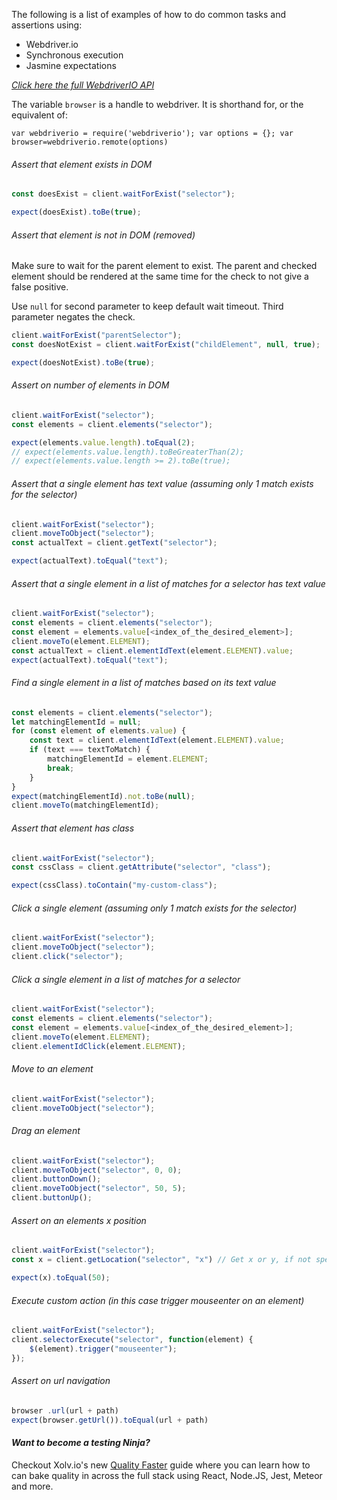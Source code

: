 The following is a list of examples of how to do common tasks and assertions using:
* Webdriver.io
* Synchronous execution
* Jasmine expectations

*[Click here the full WebdriverIO API](http://webdriver.io/api.html)*

The variable `browser` is a handle to webdriver. It is shorthand for, or the equivalent of:

`var webdriverio = require('webdriverio');
var options = {};
var browser=webdriverio.remote(options)`

###### Assert that element exists in DOM
```javascript
const doesExist = client.waitForExist("selector");

expect(doesExist).toBe(true);
```

###### Assert that element is not in DOM (removed)
Make sure to wait for the parent element to exist. The parent and checked element should be rendered at the same time for the check to not give a false positive.

Use `null` for second parameter to keep default wait timeout. Third parameter negates the check.

```javascript
client.waitForExist("parentSelector");
const doesNotExist = client.waitForExist("childElement", null, true);

expect(doesNotExist).toBe(true);
```

###### Assert on number of elements in DOM
```javascript
client.waitForExist("selector");
const elements = client.elements("selector");

expect(elements.value.length).toEqual(2);
// expect(elements.value.length).toBeGreaterThan(2);
// expect(elements.value.length >= 2).toBe(true);
```

###### Assert that a single element has text value (assuming only 1 match exists for the selector)
```javascript
client.waitForExist("selector");
client.moveToObject("selector");
const actualText = client.getText("selector");

expect(actualText).toEqual("text");
```

###### Assert that a single element in a list of matches for a selector has text value
```javascript
client.waitForExist("selector");
const elements = client.elements("selector");
const element = elements.value[<index_of_the_desired_element>];
client.moveTo(element.ELEMENT);
const actualText = client.elementIdText(element.ELEMENT).value;
expect(actualText).toEqual("text");
```

###### Find a single element in a list of matches based on its text value
```javascript
const elements = client.elements("selector");
let matchingElementId = null;
for (const element of elements.value) {
    const text = client.elementIdText(element.ELEMENT).value;
    if (text === textToMatch) {
        matchingElementId = element.ELEMENT;
        break;
    }
}
expect(matchingElementId).not.toBe(null);
client.moveTo(matchingElementId);
```

###### Assert that element has class
```javascript
client.waitForExist("selector");
const cssClass = client.getAttribute("selector", "class");

expect(cssClass).toContain("my-custom-class");
```

###### Click a single element (assuming only 1 match exists for the selector)
```javascript
client.waitForExist("selector");
client.moveToObject("selector");
client.click("selector");
```

###### Click a single element in a list of matches for a selector
```javascript
client.waitForExist("selector");
const elements = client.elements("selector");
const element = elements.value[<index_of_the_desired_element>];
client.moveTo(element.ELEMENT);
client.elementIdClick(element.ELEMENT);
```

###### Move to an element
```javascript
client.waitForExist("selector");
client.moveToObject("selector");
```

###### Drag an element
```javascript
client.waitForExist("selector");
client.moveToObject("selector", 0, 0);
client.buttonDown();
client.moveToObject("selector", 50, 5);
client.buttonUp();
```

###### Assert on an elements x position
```javascript
client.waitForExist("selector");
const x = client.getLocation("selector", "x") // Get x or y, if not specified, an object {x, y} is returned.

expect(x).toEqual(50);
```

###### Execute custom action (in this case trigger mouseenter on an element)
```javascript
client.waitForExist("selector");
client.selectorExecute("selector", function(element) {
    $(element).trigger("mouseenter");
});
```

###### Assert on url navigation
```javascript
browser .url(url + path)
expect(browser.getUrl()).toEqual(url + path)
```

#### *Want to become a testing Ninja?*

Checkout Xolv.io's new [Quality Faster](https://www.qualityfaster.com/?utm_source=XolvOSS&utm_medium=OSSDocs&utm_content=ChimpRM-Home&utm_campaign=QFLaunch) guide where you can learn how to can bake quality in across the full stack using React, Node.JS, Jest, Meteor and more.